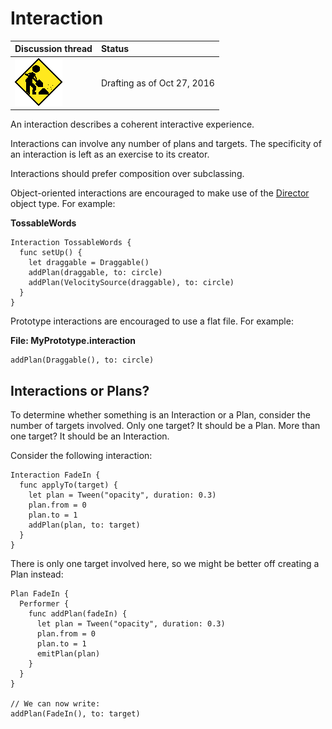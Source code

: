 # Interaction

| Discussion thread | Status |
|:------------------|:-------|
| ![](../../_assets/under-construction-flashing-barracade-animation.gif) | Drafting as of Oct 27, 2016 |

An interaction describes a coherent interactive experience.

Interactions can involve any number of plans and targets. The specificity of an interaction is left as an exercise to its creator.

Interactions should prefer composition over subclassing.

Object-oriented interactions are encouraged to make use of the [Director](director.md) object type. For example:

**TossableWords**

```
Interaction TossableWords {
  func setUp() {
    let draggable = Draggable()
    addPlan(draggable, to: circle)
    addPlan(VelocitySource(draggable), to: circle)
  }
}
```

Prototype interactions are encouraged to use a flat file. For example:

**File: MyPrototype.interaction**

```
addPlan(Draggable(), to: circle)
```

## Interactions or Plans?

To determine whether something is an Interaction or a Plan, consider the number of targets involved. Only one target? It should be a Plan. More than one target? It should be an Interaction.

Consider the following interaction:

```
Interaction FadeIn {
  func applyTo(target) {
    let plan = Tween("opacity", duration: 0.3)
    plan.from = 0
    plan.to = 1
    addPlan(plan, to: target)
  }
}
```

There is only one target involved here, so we might be better off creating a Plan instead:

```
Plan FadeIn {
  Performer {
    func addPlan(fadeIn) {
      let plan = Tween("opacity", duration: 0.3)
      plan.from = 0
      plan.to = 1
      emitPlan(plan)
    }
  }
}

// We can now write:
addPlan(FadeIn(), to: target)
```
